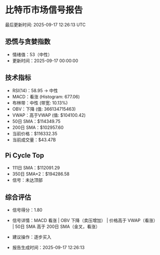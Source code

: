 # 比特币市场信号报告

最后更新时间: 2025-09-17 12:26:13 UTC

## 恐慌与贪婪指数
- 情绪值：53（中性）
- 更新时间：2025-09-17 00:00:00

## 技术指标
- RSI(14)：58.95 → 中性
- MACD：看涨 (Histogram: 677.06)
- 布林带：中性 (带宽: 10.13%)
- OBV：下降 (值: 366134715463)
- VWAP：高于VWAP (值: $104100.42)
- 50日 SMA：$114349.75
- 200日 SMA：$102957.60
- 当前价格：$116332.35
- 当前成交量：$43.47B

## Pi Cycle Top
- 111日 SMA：$112091.29
- 350日 SMA×2：$194286.58
- 信号：未达顶部

## 综合评估
- 信号得分：1.80
- 信号详情：MACD 看涨 | OBV 下降（卖压增加） | 价格高于 VWAP（看涨） | 50日 SMA 高于 200日 SMA（金叉，看涨）
- 建议操作：逐步买入

- 报告生成时间：2025-09-17 12:26:13